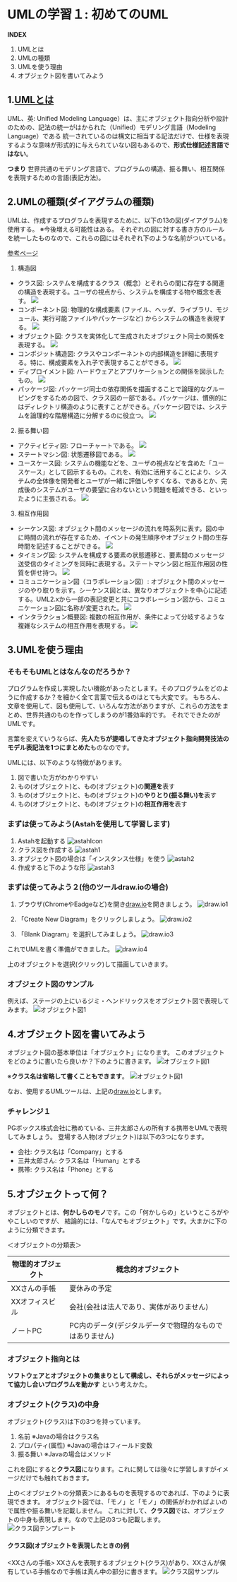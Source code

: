 # UMLの学習１: 初めてのUML

**INDEX**
1. UMLとは
2. UMLの種類
3. UMLを使う理由
4. オブジェクト図を書いてみよう

## 1.[UMLとは](https://ja.wikipedia.org/wiki/%E7%B5%B1%E4%B8%80%E3%83%A2%E3%83%87%E3%83%AA%E3%83%B3%E3%82%B0%E8%A8%80%E8%AA%9E)
UML、英: Unified Modeling Language）は、主にオブジェクト指向分析や設計のための、記法の統一がはかられた（Unified）モデリング言語（Modeling Language）である
統一されているのは構文に相当する記法だけで、仕様を表現するような意味が形式的に与えられていない図もあるので、**形式仕様記述言語ではない**。

**つまり**
世界共通のモデリング言語で、プログラムの構造、振る舞い、相互関係を表現するための言語(表記方法)。

## 2.UMLの種類(ダイアグラムの種類)
UMLは、作成するプログラムを表現するために、以下の13の図(ダイアグラム)を使用する。 ※今後増える可能性はある。
それぞれの図に対する書き方のルールを統一したものなので、これらの図にはそれぞれ下のような名前がついている。

[参考ページ](https://ja.wikipedia.org/wiki/%E7%B5%B1%E4%B8%80%E3%83%A2%E3%83%87%E3%83%AA%E3%83%B3%E3%82%B0%E8%A8%80%E8%AA%9E)
1. 	構造図
 * クラス図: システムを構成するクラス（概念）とそれらの間に存在する関連の構造を表現する。ユーザの視点から、システムを構成する物や概念を表す。
  ![](https://ja.wikipedia.org/wiki/%E3%83%95%E3%82%A1%E3%82%A4%E3%83%AB:BankAccount1.svg)
 * コンポーネント図: 物理的な構成要素 (ファイル、ヘッダ、ライブラリ、モジュール、実行可能ファイルやパッケージなど) からシステムの構造を表現する。
  ![](https://upload.wikimedia.org/wikipedia/commons/thumb/b/b8/Policy_Admin_Component_Diagram.PNG/240px-Policy_Admin_Component_Diagram.PNG)
 * オブジェクト図: クラスを実体化して生成されたオブジェクト同士の関係を表現する。
 ![](https://upload.wikimedia.org/wikipedia/commons/5/5d/UML_Object.png)
 * コンポジット構造図: クラスやコンポーネントの内部構造を詳細に表現する。特に、構成要素を入れ子で表現することができる。
 ![](https://upload.wikimedia.org/wikipedia/commons/thumb/b/b0/Composite_Structure_Diagram.png/240px-Composite_Structure_Diagram.png)
 * ディプロイメント図: ハードウェアとアプリケーションとの関係を図示したもの。
 ![](https://upload.wikimedia.org/wikipedia/commons/thumb/f/f7/UML_Deployment_Diagram.svg/240px-UML_Deployment_Diagram.svg.png)
 * パッケージ図: パッケージ同士の依存関係を描画することで論理的なグルーピングをするための図で、クラス図の一部である。パッケージは、慣例的にはディレクトリ構造のように表すことができる。パッケージ図では、システムを論理的な階層構造に分解するのに役立つ。
 ![](https://ja.wikipedia.org/wiki/%E3%83%95%E3%82%A1%E3%82%A4%E3%83%AB:Package_Diagram.PNG)

2. 	振る舞い図
 * アクティビティ図: フローチャートである。
 ![](https://upload.wikimedia.org/wikipedia/commons/thumb/e/e7/Activity_conducting.svg/185px-Activity_conducting.svg.png)
 * ステートマシン図: 状態遷移図である。
 ![](https://upload.wikimedia.org/wikipedia/commons/thumb/8/84/Finite_State_Machine_diagram.jpg/240px-Finite_State_Machine_diagram.jpg)
 * ユースケース図: システムの機能などを、ユーザの視点などを含めた「ユースケース」として図示するもの。これを、有効に活用することにより、システムの全体像を開発者とユーザが一緒に評価しやすくなる、であるとか、完成後のシステムがユーザの要望に合わないという問題を軽減できる、といったように主張される。
  ![](https://ja.wikipedia.org/wiki/%E3%83%95%E3%82%A1%E3%82%A4%E3%83%AB:UML_Use_Case_diagram.svg)

3. 	相互作用図
 * シーケンス図: オブジェクト間のメッセージの流れを時系列に表す。図の中に時間の流れが存在するため、イベントの発生順序やオブジェクト間の生存時間を記述することができる。
 ![](https://upload.wikimedia.org/wikipedia/commons/thumb/9/9b/CheckEmail.svg/202px-CheckEmail.svg.png)
 * タイミング図: システムを構成する要素の状態遷移と、要素間のメッセージ送受信のタイミングを同時に表現する。ステートマシン図と相互作用図の性質を併せ持つ。
 ![](https://upload.wikimedia.org/wikipedia/commons/thumb/6/6c/Servomotor_Timing_Diagram.svg/240px-Servomotor_Timing_Diagram.svg.png)
 * コミュニケーション図（コラボレーション図）: オブジェクト間のメッセージのやり取りを示す。シーケンス図とは、異なりオブジェクトを中心に記述する。UML2.xから一部の表記変更と共にコラボレーション図から、コミュニケーション図に名称が変更された。
 ![](https://upload.wikimedia.org/wikipedia/commons/thumb/b/b4/UML_Communication_diagram.svg/240px-UML_Communication_diagram.svg.png)
 * インタラクション概要図: 複数の相互作用が、条件によって分岐するような複雑なシステムの相互作用を表現する。
 ![](https://upload.wikimedia.org/wikipedia/commons/thumb/2/22/Diagrama_de_Interaccion.jpg/240px-Diagrama_de_Interaccion.jpg)

## 3.UMLを使う理由
### そもそもUMLとはなんなのだろうか？
プログラムを作成し実現したい機能があったとします。そのプログラムをどのように作成するか？を細かく全て言葉で伝えるのはとても大変です。
もちろん、文章を使用して、図も使用して、いろんな方法がありますが、これらの方法をまとめ、世界共通のものを作ってしまうのが1番効率的です。
それでできたのがUMLです。

言葉を変えていうならば、**先人たちが提唱してきたオブジェクト指向開発技法のモデル表記法を1つにまとめた**ものなのです。

UMLには、以下のような特徴があります。
1. 図で書いた方がわかりやすい
2. もの(オブジェクト)と、もの(オブジェクト)の**関連を**表す
3. もの(オブジェクト)と、もの(オブジェクト)の**やりとり(振る舞い)を**表す
2. もの(オブジェクト)と、もの(オブジェクト)の**相互作用を**表す

### まずは使ってみよう(Astahを使用して学習します)
1. Astahを起動する
  ![astahIcon](./img/astahAlias.png)
2. クラス図を作成する
  ![astah1](./img/Astah1.png)
3. オブジェクト図の場合は「インスタンス仕様」を使う
  ![astah2](./img/Astah2.png)
4. 作成すると下のような形
  ![astah3](./img/Astah3.png)

### まずは使ってみよう２(他のツールdraw.ioの場合)
1. ブラウザ(ChromeやEadgeなど)を開き[draw.io](http://draw.io)を開きましょう。
 ![draw.io1](../img/draw.io1.png)

2. 「Create New Diagram」をクリックしましょう。
 ![draw.io2](../img/draw.io2.png)

3. 「Blank Diagram」を選択してみましょう。
 ![draw.io3](../img/draw.io3.png)

これでUMLを書く準備ができました。
![draw.io4](../img/draw.io4.png)

上のオブジェクトを選択(クリック)して描画していきます。

### オブジェクト図のサンプル
例えば、ステージの上にいるジミ・ヘンドリックスをオブジェクト図で表現してみます。
![オブジェクト図1](../img/ObjectDiagram2.png)


## 4.オブジェクト図を書いてみよう
オブジェクト図の基本単位は「オブジェクト」になります。
このオブジェクトをどのように書いたら良いか？下のように書きます。
![オブジェクト図1](../img/ObjectDiagram1.png)

※**クラス名は省略して書くこともできます**。
![オブジェクト図1](../img/ObjectDiagram1_1.png)

なお、使用するUMLツールは、上記の[draw.io](http://draw.io)とします。

### チャレンジ１
PGボックス株式会社に務めている、三井太郎さんの所有する携帯をUMLで表現してみましょう。
登場する人物(オブジェクト)は以下の3つになります。
* 会社: クラス名は「Company」とする
* 三井太郎さん: クラス名は「Human」とする
* 携帯: クラス名は「Phone」とする

## 5.オブジェクトって何？
オブジェクトとは、**何かしらのモノ**です。この「何かしらの」というところがややこしいのですが、
結論的には、「なんでもオブジェクト」です。大まかに下のように分類できます。

＜オブジェクトの分類表＞

| 物理的オブジェクト | 概念的オブジェクト |
| ---------------- | ----------------- |
| XXさんの手帳      | 夏休みの予定       |
| XXオフィスビル    | 会社(会社は法人であり、実体がありません) |
| ノートPC          | PC内のデータ(デジタルデータで物理的なものではありません) |

### オブジェクト指向とは
**ソフトウェアとオブジェクトの集まりとして構成し、それらがメッセージによって協力し合いプログラムを動かす**
という考えかた。

### オブジェクト(クラス)の中身
オブジェクト(クラス)は下の3つを持っています。
1. 名前 ※Javaの場合はクラス名
2. プロパティ(属性) ※Javaの場合はフィールド変数
3. 振る舞い ※Javaの場合はメソッド

これを図にすると**クラス図**になります。これに関しては後々に学習しますがイメージだけでも触れておきます。

上の＜オブジェクトの分類表＞にあるものを表現するのであれば、下のように表現できます。
オブジェクト図では、「モノ」と「モノ」の関係がわかればよいので属性や振る舞いを記載しません。
これに対して、**クラス図**では、オブジェクトの中身も表現します。なので上記の3つも記載します。
![クラス図テンプレート](../img/ObjectDiagram3.png)


#### クラス図(オブジェクトを表現したときの)例
<XXさんの手帳>
XXさんを表現するオブジェクト(クラス)があり、XXさんが保有している手帳なので手帳は真ん中の部分に書きます。
![クラス図サンプル](../img/ClassDiagram1.png)
